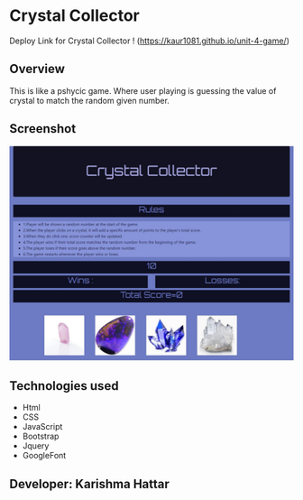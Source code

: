# Crystal Collector

Deploy Link for Crystal Collector !
(https://kaur1081.github.io/unit-4-game/)

## Overview
This is like a pshycic game. Where user playing is guessing the value of crystal to match the random given number.

## Screenshot
![ Crystal Collector! ](https://github.com/kaur1081/unit-4-game/blob/master/assets/images/wrkin.jpg)

## Technologies used

- Html
- CSS
- JavaScript
- Bootstrap
- Jquery
- GoogleFont

## Developer: Karishma Hattar